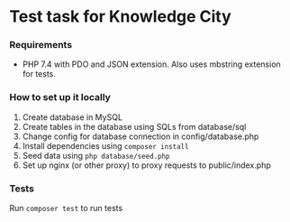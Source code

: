 # Test task for Knowledge City

### Requirements

* PHP 7.4 with PDO and JSON extension. Also uses mbstring extension for tests.

### How to set up it locally

1. Create database in MySQL
2. Create tables in the database using SQLs from database/sql
3. Change config for database connection in config/database.php
4. Install dependencies using `composer install`
5. Seed data using `php database/seed.php`
6. Set up nginx (or other proxy) to proxy requests to public/index.php

### Tests

Run `composer test` to run tests

